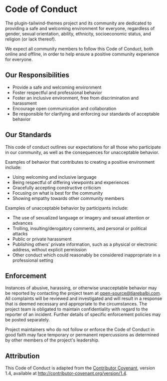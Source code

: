 # Code of Conduct

The plugin-tailwind-themes project and its community are dedicated to providing a safe and welcoming environment for
everyone, regardless of gender, sexual orientation, ability, ethnicity, socioeconomic status, and religion (or lack
thereof).

We expect all community members to follow this Code of Conduct, both online and offline, in order to help ensure a
positive community experience for everyone.

## Our Responsibilities

* Provide a safe and welcoming environment
* Foster respectful and professional behavior
* Foster an inclusive environment, free from discrimination and harassment
* Encourage open communication and collaboration
* Be responsible for clarifying and enforcing our standards of acceptable behavior

## Our Standards

This code of conduct outlines our expectations for all those who participate in our community, as well as the
consequences for unacceptable behavior.

Examples of behavior that contributes to creating a positive environment include:

* Using welcoming and inclusive language
* Being respectful of differing viewpoints and experiences
* Gracefully accepting constructive criticism
* Focusing on what is best for the community
* Showing empathy towards other community members

Examples of unacceptable behavior by participants include:

* The use of sexualized language or imagery and sexual attention or advances
* Trolling, insulting/derogatory comments, and personal or political attacks
* Public or private harassment
* Publishing others' private information, such as a physical or electronic address, without explicit permission
* Other conduct which could reasonably be considered inappropriate in a professional setting

## Enforcement

Instances of abusive, harassing, or otherwise unacceptable behavior may be reported by contacting the project team
at [open-source@tiarebalbi.com](mailto:open-source@tiarebalbi.com). All complaints will be reviewed and investigated and
will result in a response that is deemed
necessary and appropriate to the circumstances. The project team is obligated to maintain confidentiality with regard to
the reporter of an incident. Further details of specific enforcement policies may be posted separately.

Project maintainers who do not follow or enforce the Code of Conduct in good faith may face temporary or permanent
repercussions as determined by other members of the project's leadership.

## Attribution

This Code of Conduct is adapted from the [Contributor Covenant](http://contributor-covenant.org/), version 1.4, available
at http://contributor-covenant.org/version/1.4.


